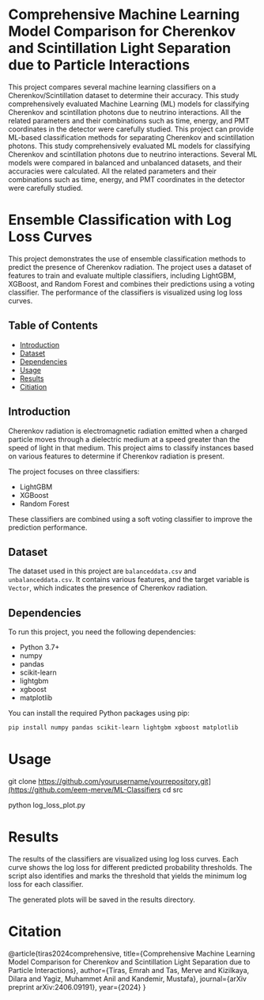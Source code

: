 # Comprehensive Machine Learning Model Comparison for Cherenkov and Scintillation Light Separation due to Particle Interactions

This project compares several machine learning classifiers on a Cherenkov/Scintillation dataset to determine their accuracy. This study comprehensively evaluated Machine Learning (ML) models for classifying Cherenkov and scintillation photons due to neutrino interactions. All the related parameters and their combinations such as time, energy, and PMT coordinates in the detector were carefully studied. This project can provide ML-based classification methods for separating Cherenkov and scintillation photons. This study comprehensively evaluated ML models for classifying Cherenkov and scintillation photons due to neutrino interactions. Several ML models were compared in balanced and unbalanced datasets, and their accuracies were calculated. All the related parameters and their combinations such as time, energy, and PMT coordinates in the detector were carefully studied.
# Ensemble Classification with Log Loss Curves

This project demonstrates the use of ensemble classification methods to predict the presence of Cherenkov radiation. The project uses a dataset of features to train and evaluate multiple classifiers, including LightGBM, XGBoost, and Random Forest and combines their predictions using a voting classifier. The performance of the classifiers is visualized using log loss curves.

## Table of Contents

- [Introduction](#introduction)
- [Dataset](#dataset)
- [Dependencies](#dependencies)
- [Usage](#usage)
- [Results](#results)
- [Citiation](#citiation)


## Introduction

Cherenkov radiation is electromagnetic radiation emitted when a charged particle moves through a dielectric medium at a speed greater than the speed of light in that medium. This project aims to classify instances based on various features to determine if Cherenkov radiation is present.

The project focuses on three classifiers:
- LightGBM
- XGBoost
- Random Forest

These classifiers are combined using a soft voting classifier to improve the prediction performance.

## Dataset

The dataset used in this project are `balanceddata.csv` and `unbalanceddata.csv`. It contains various features, and the target variable is `Vector`, which indicates the presence of Cherenkov radiation.

## Dependencies

To run this project, you need the following dependencies:

- Python 3.7+
- numpy
- pandas
- scikit-learn
- lightgbm
- xgboost
- matplotlib

You can install the required Python packages using pip:

```bash
pip install numpy pandas scikit-learn lightgbm xgboost matplotlib
```
# Usage
git clone https://github.com/yourusername/yourrepository.git](https://github.com/eem-merve/ML-Classifiers
cd src

python log_loss_plot.py

# Results

The results of the classifiers are visualized using log loss curves. Each curve shows the log loss for different predicted probability thresholds. The script also identifies and marks the threshold that yields the minimum log loss for each classifier.

The generated plots will be saved in the results directory.

# Citation
@article{tiras2024comprehensive,
  title={Comprehensive Machine Learning Model Comparison for Cherenkov and Scintillation Light Separation due to Particle Interactions},
  author={Tiras, Emrah and Tas, Merve and Kizilkaya, Dilara and Yagiz, Muhammet Anil and Kandemir, Mustafa},
  journal={arXiv preprint arXiv:2406.09191},
  year={2024}
}
